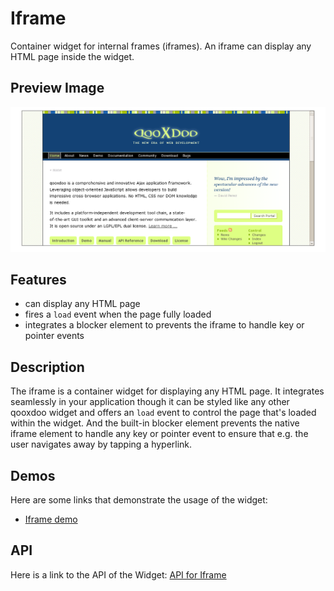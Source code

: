 Iframe
======

Container widget for internal frames (iframes). An iframe can display any HTML page inside the widget.

Preview Image
-------------

![iframe.png](iframe.png%0A%20%20%20%20%20%20%20%20%20%20%20%20%20%20%20%20%20%20%20%20:width:%20500%20px%0A%20%20%20%20%20%20%20%20%20%20%20%20%20%20%20%20%20%20%20%20:target:%20../../iframe.png)

Features
--------

-   can display any HTML page
-   fires a `load` event when the page fully loaded
-   integrates a blocker element to prevents the iframe to handle key or pointer events

Description
-----------

The iframe is a container widget for displaying any HTML page. It integrates seamlessly in your application though it can be styled like any other qooxdoo widget and offers an `load` event to control the page that's loaded within the widget. And the built-in blocker element prevents the native iframe element to handle any key or pointer event to ensure that e.g. the user navigates away by tapping a hyperlink.

Demos
-----

Here are some links that demonstrate the usage of the widget:

-   [Iframe demo](apps://demobrowser/#widget-Iframe.html)

API
---

Here is a link to the API of the Widget:
[API for Iframe](apps://apiviewer/#qx.ui.embed.Iframe)
